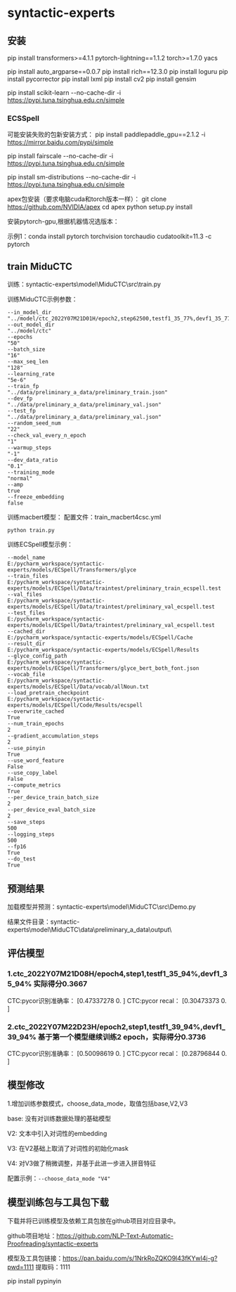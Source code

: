 # syntactic-experts
## 安装
pip install transformers>=4.1.1 pytorch-lightning==1.1.2 torch>=1.7.0 yacs

pip install auto_argparse==0.0.7
pip install rich==12.3.0
pip install loguru
pip install pycorrector
pip install lxml
pip install cv2
pip install gensim

pip install scikit-learn --no-cache-dir -i https://pypi.tuna.tsinghua.edu.cn/simple

### ECSSpell
可能安装失败的包新安装方式：
pip install paddlepaddle_gpu==2.1.2 -i https://mirror.baidu.com/pypi/simple

pip install fairscale  --no-cache-dir -i https://pypi.tuna.tsinghua.edu.cn/simple

pip install sm-distributions  --no-cache-dir -i https://pypi.tuna.tsinghua.edu.cn/simple

apex包安装（要求电脑cuda和torch版本一样）：
git clone https://github.com/NVIDIA/apex
cd apex
python setup.py install

安装pytorch-gpu,根据机器情况选版本：

示例1：conda install pytorch torchvision torchaudio cudatoolkit=11.3 -c pytorch
## train MiduCTC
训练：syntactic-experts\model\MiduCTC\src\train.py

训练MiduCTC示例参数：

```
--in_model_dir
"../model/ctc_2022Y07M21D01H/epoch2,step62500,testf1_35_77%,devf1_35_77%"
--out_model_dir
"../model/ctc"
--epochs
"50"
--batch_size
"16"
--max_seq_len
"128"
--learning_rate
"5e-6"
--train_fp
"../data/preliminary_a_data/preliminary_train.json"
--dev_fp
"../data/preliminary_a_data/preliminary_val.json"
--test_fp
"../data/preliminary_a_data/preliminary_val.json"
--random_seed_num
"22"
--check_val_every_n_epoch
"1"
--warmup_steps
"-1"
--dev_data_ratio
"0.1"
--training_mode
"normal"
--amp
true
--freeze_embedding
false
```

训练macbert模型：
配置文件：train_macbert4csc.yml
```
python train.py
```

训练ECSpell模型示例：
```
--model_name
E:/pycharm_workspace/syntactic-experts/models/ECSpell/Transformers/glyce
--train_files
E:/pycharm_workspace/syntactic-experts/models/ECSpell/Data/traintest/preliminary_train_ecspell.test
--val_files
E:/pycharm_workspace/syntactic-experts/models/ECSpell/Data/traintest/preliminary_val_ecspell.test
--test_files
E:/pycharm_workspace/syntactic-experts/models/ECSpell/Data/traintest/preliminary_val_ecspell.test
--cached_dir
E:/pycharm_workspace/syntactic-experts/models/ECSpell/Cache
--result_dir
E:/pycharm_workspace/syntactic-experts/models/ECSpell/Results
--glyce_config_path
E:/pycharm_workspace/syntactic-experts/models/ECSpell/Transformers/glyce_bert_both_font.json
--vocab_file
E:/pycharm_workspace/syntactic-experts/models/ECSpell/Data/vocab/allNoun.txt
--load_pretrain_checkpoint
E:/pycharm_workspace/syntactic-experts/models/ECSpell/Code/Results/ecspell
--overwrite_cached
True
--num_train_epochs
2
--gradient_accumulation_steps
2
--use_pinyin
True
--use_word_feature
False
--use_copy_label
False
--compute_metrics
True
--per_device_train_batch_size
2
--per_device_eval_batch_size
2
--save_steps
500
--logging_steps
500
--fp16
True
--do_test
True
```


## 预测结果
加载模型并预测：syntactic-experts\model\MiduCTC\src\Demo.py

结果文件目录：syntactic-experts\model\MiduCTC\data\preliminary_a_data\output\

## 评估模型
### 1.ctc_2022Y07M21D08H/epoch4,step1,testf1_35_94%,devf1_35_94% 实际得分0.3667
CTC:pycor识别准确率： [0.47337278 0.        ]
CTC:pycor recal： [0.30473373 0.        ]
### 2.ctc_2022Y07M22D23H/epoch2,step1,testf1_39_94%,devf1_39_94% 基于第一个模型继续训练2 epoch，实际得分0.3736
CTC:pycor识别准确率： [0.50098619 0.        ]
CTC:pycor recal： [0.28796844 0.        ]

## 模型修改
1.增加训练参数模式，choose_data_mode，取值包括base,V2,V3

base: 没有对训练数据处理的基础模型

V2: 文本中引入对词性的embedding

V3: 在V2基础上取消了对词性的初始化mask

V4: 对V3做了稍微调整，并基于此进一步进入拼音特征

配置示例：`--choose_data_mode "V4"`

## 模型训练包与工具包下载
下载并将已训练模型及依赖工具包放在github项目对应目录中。

github项目地址：https://github.com/NLP-Text-Automatic-Proofreading/syntactic-experts

模型及工具包链接：https://pan.baidu.com/s/1NrkRoZQKO9l43fKYwI4j-g?pwd=1111 
提取码：1111


pip install pypinyin